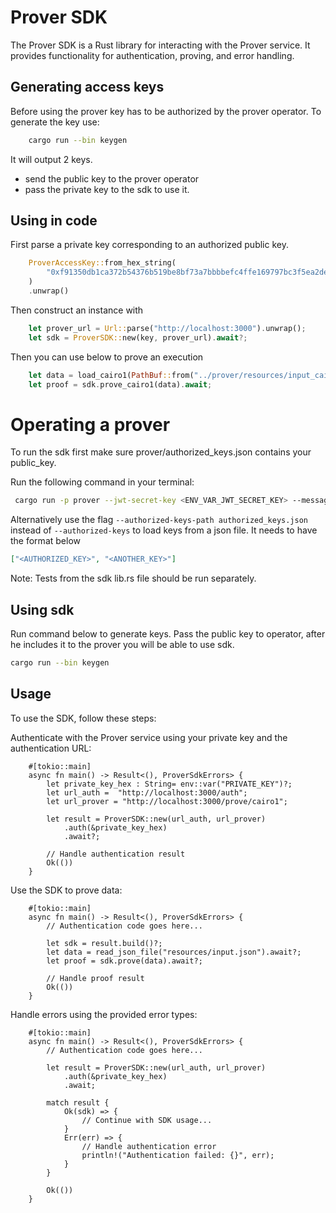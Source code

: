 # Prover SDK

The Prover SDK is a Rust library for interacting with the Prover service. It provides functionality for authentication, proving, and error handling.

## Generating access keys

Before using the prover key has to be authorized by the prover operator. To generate the key use:

```bash
    cargo run --bin keygen
```

It will output 2 keys.

- send the public key to the prover operator
- pass the private key to the sdk to use it.

## Using in code

First parse a private key corresponding to an authorized public key.

```rust
    ProverAccessKey::from_hex_string(
        "0xf91350db1ca372b54376b519be8bf73a7bbbbefc4ffe169797bc3f5ea2dec740",
    )
    .unwrap()

```

Then construct an instance with

```rust
    let prover_url = Url::parse("http://localhost:3000").unwrap();
    let sdk = ProverSDK::new(key, prover_url).await?;

```

Then you can use below to prove an execution

```rust
    let data = load_cairo1(PathBuf::from("../prover/resources/input_cairo1.json")).await?;
    let proof = sdk.prove_cairo1(data).await;
```

# Operating a prover

To run the sdk first make sure prover/authorized_keys.json contains your public_key.

Run the following command in your terminal:

```bash
 cargo run -p prover --jwt-secret-key <ENV_VAR_JWT_SECRET_KEY> --message-expiration-time <MESSAGE_EXPIRATION_TIME> --session-expiration-time <SESSION_EXPIRATION_TIME> --private-key <PRIVATE_KEY> --authorized-keys <AUTHORIZED_KEY>,<ANOTHER_KEY>
```

Alternatively use the flag `--authorized-keys-path authorized_keys.json` instead of `--authorized-keys` to load keys from a json file. It needs to have the format below

```json
["<AUTHORIZED_KEY>", "<ANOTHER_KEY>"]
```

Note:
Tests from the sdk lib.rs file should be run separately.

## Using sdk

Run command below to generate keys. Pass the public key to operator, after he includes it to the prover you will be able to use sdk.

```bash
cargo run --bin keygen
```

## Usage

To use the SDK, follow these steps:

Authenticate with the Prover service using your private key and the authentication URL:

```
    #[tokio::main]
    async fn main() -> Result<(), ProverSdkErrors> {
        let private_key_hex : String= env::var("PRIVATE_KEY")?;
        let url_auth =  "http://localhost:3000/auth";
        let url_prover = "http://localhost:3000/prove/cairo1";

        let result = ProverSDK::new(url_auth, url_prover)
            .auth(&private_key_hex)
            .await?;

        // Handle authentication result
        Ok(())
    }
```

Use the SDK to prove data:

```
    #[tokio::main]
    async fn main() -> Result<(), ProverSdkErrors> {
        // Authentication code goes here...

        let sdk = result.build()?;
        let data = read_json_file("resources/input.json").await?;
        let proof = sdk.prove(data).await?;

        // Handle proof result
        Ok(())
    }
```

Handle errors using the provided error types:

```
    #[tokio::main]
    async fn main() -> Result<(), ProverSdkErrors> {
        // Authentication code goes here...

        let result = ProverSDK::new(url_auth, url_prover)
            .auth(&private_key_hex)
            .await;

        match result {
            Ok(sdk) => {
                // Continue with SDK usage...
            }
            Err(err) => {
                // Handle authentication error
                println!("Authentication failed: {}", err);
            }
        }

        Ok(())
    }
```